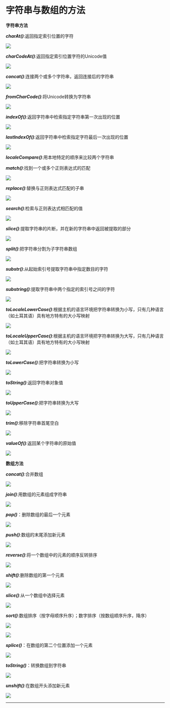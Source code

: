 # 字符串与数组的方法 #

**字符串方法**

***charAt()***:返回指定索引位置的字符

![](F:\Typoraw\imgs\捕获1.PNG)

***charCodeAt()***:返回指定索引位置字符的Unicode值

![](F:\Typoraw\imgs\捕获2.PNG)

***concat()***:连接两个或多个字符串，返回连接后的字符串

![](F:\Typoraw\imgs\捕获3.PNG)

***fromCharCode()***:将Unicode转换为字符串

![](F:\Typoraw\imgs\捕获4.PNG)

***indexOf()***:返回字符串中检索指定字符串第一次出现的位置

![](F:\Typoraw\imgs\捕获5.PNG)

***lastIndexOf()***:返回字符串中检索指定字符最后一次出现的位置

![](F:\Typoraw\imgs\捕获6.PNG)

***localeCompare()***:用本地特定的顺序来比较两个字符串



***match()***:找到一个或多个正则表达式的匹配

![](F:\Typoraw\imgs\捕获8.PNG)

***replace()***:替换与正则表达式匹配的子串

![](F:\Typoraw\imgs\捕获9.PNG)

***search()***:检索与正则表达式相匹配的值

![](F:\Typoraw\imgs\捕获10.PNG)

***slice()***:提取字符串的片断，并在新的字符串中返回被提取的部分

![](F:\Typoraw\imgs\捕获11.PNG)

***split()***:把字符串分割为子字符串数组

![](F:\Typoraw\imgs\捕获12.PNG)

***substr()***:从起始索引号提取字符串中指定数目的字符

![](F:\Typoraw\imgs\捕获13.PNG)

***substring()***:提取字符串中两个指定的索引号之间的字符

![](F:\Typoraw\imgs\捕获14.PNG)

***toLocaleLowerCase()***:根据主机的语言环境把字符串转换为小写，只有几种语言（如土耳其语）具有地方特有的大小写映射

![](F:\Typoraw\imgs\捕获17.PNG)

***toLocaleUpperCase()***:根据主机的语言环境把字符串转换为大写，只有几种语言（如土耳其语）具有地方特有的大小写映射

![](F:\Typoraw\imgs\捕获18.PNG)

***toLowerCase()***:把字符串转换为小写

![](F:\Typoraw\imgs\捕获15.PNG)

***toString()***:返回字符串对象值

![](F:\Typoraw\imgs\捕获19.PNG)

***toUpperCase()***:把字符串转换为大写

![](F:\Typoraw\imgs\捕获16.PNG)

***trim()***:移除字符串首尾空白

![](F:\Typoraw\imgs\捕获20.PNG)

***valueOf()***:返回某个字符串的原始值

![](F:\Typoraw\imgs\捕获21.PNG)

**数组方法**



***concat()***:合并数组

![](F:\Typoraw\imgs\捕获22.PNG)

***join()***:用数组的元素组成字符串

![](F:\Typoraw\imgs\捕获23.PNG)

***pop()***：删除数组的最后一个元素

![](F:\Typoraw\imgs\捕获24.PNG)

***push()***:数组的末尾添加新元素

![](F:\Typoraw\imgs\捕获25.PNG)

***reverse()***:将一个数组中的元素的顺序反转排序

![](F:\Typoraw\imgs\捕获26.PNG)

***shift()***:删除数组的第一个元素

![](F:\Typoraw\imgs\捕获27.PNG)

***slice()***:从一个数组中选择元素

![](F:\Typoraw\imgs\捕获28.PNG)

***sort()***:数组排序（按字母顺序升序）；数字排序（按数组顺序升序，降序）

![](F:\Typoraw\imgs\捕获29.PNG)

![](F:\Typoraw\imgs\捕获30.PNG)

***splice()***：在数组的第二个位置添加一个元素

![](F:\Typoraw\imgs\捕获31.PNG)

***toString()***：转换数组到字符串

![](F:\Typoraw\imgs\捕获32.PNG)

***unshift()***:在数组开头添加新元素

![](F:\Typoraw\imgs\捕获33.PNG)

***